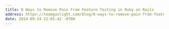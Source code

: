 ```yaml
---
title: 6 Ways to Remove Pain From Feature Testing in Ruby on Rails
address: https://teamgaslight.com/blog/6-ways-to-remove-pain-from-feature-testing-in-ruby-on-rails
date: 2014-09-24 22:01:42 -0700
---
```


